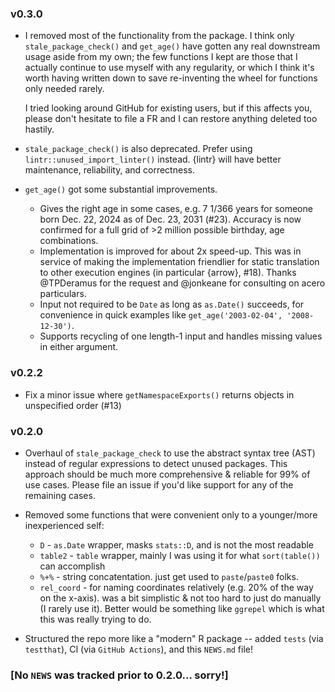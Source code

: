 ### v0.3.0

 * I removed most of the functionality from the package. I think only `stale_package_check()` and `get_age()` have gotten any real downstream usage aside from my own; the few functions I kept are those that I actually continue to use myself with any regularity, or which I think it's worth having written down to save re-inventing the wheel for functions only needed rarely.

   I tried looking around GitHub for existing users, but if this affects you, please don't hesitate to file a FR and I can restore anything deleted too hastily.

 * `stale_package_check()` is also deprecated. Prefer using `lintr::unused_import_linter()` instead. {lintr} will have better maintenance, reliability, and correctness.

 * `get_age()` got some substantial improvements.
   + Gives the right age in some cases, e.g. 7 1/366 years for someone born Dec. 22, 2024 as of Dec. 23, 2031 (#23). Accuracy is now confirmed for a full grid of >2 million possible birthday, age combinations.
   + Implementation is improved for about 2x speed-up. This was in service of making the implementation friendlier for static translation to other execution engines (in particular {arrow}, #18). Thanks @TPDeramus for the request and @jonkeane for consulting on acero particulars.
   + Input not required to be `Date` as long as `as.Date()` succeeds, for convenience in quick examples like `get_age('2003-02-04', '2008-12-30')`.
   + Supports recycling of one length-1 input and handles missing values in either argument.

### v0.2.2

 * Fix a minor issue where `getNamespaceExports()` returns objects in unspecified order (#13)

### v0.2.0

 * Overhaul of `stale_package_check` to use the abstract syntax tree (AST) instead of regular expressions to detect unused packages. This approach should be much more comprehensive & reliable for 99% of use cases. Please file an issue if you'd like support for any of the remaining cases.
 
 * Removed some functions that were convenient only to a younger/more inexperienced self:
   + `D` - `as.Date` wrapper, masks `stats::D`, and is not the most readable
   + `table2` - `table` wrapper, mainly I was using it for what `sort(table())` can accomplish
   + `%+%` - string concatentation. just get used to `paste`/`paste0` folks.
   + `rel_coord` - for naming coordinates relatively (e.g. 20% of the way on the x-axis). was a bit simplistic & not too hard to just do manually (I rarely use it). Better would be something like `ggrepel` which is what this was really trying to do.
 
 * Structured the repo more like a "modern" R package -- added `tests` (via `testthat`), CI (via `GitHub Actions`), and this `NEWS.md` file!

### [No `NEWS` was tracked prior to 0.2.0... sorry!]
